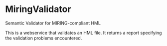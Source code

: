 # MiringValidator
Semantic Validator for MIRING-compliant HML

This is a webservice that validates an HML file.  It returns a report specifying the validation problems encountered.
